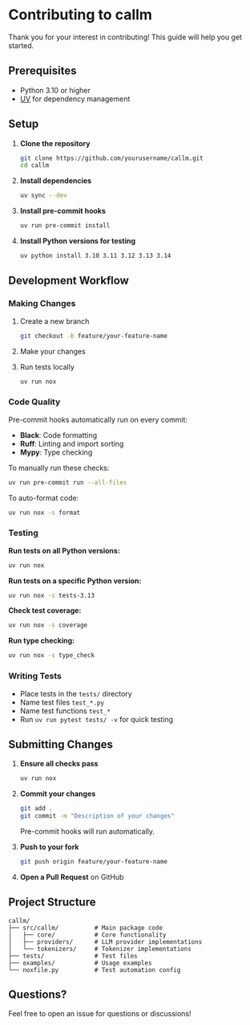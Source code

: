 # Contributing to callm

Thank you for your interest in contributing! This guide will help you get started.

## Prerequisites

- Python 3.10 or higher
- [UV](https://github.com/astral-sh/uv) for dependency management

## Setup

1. **Clone the repository**
   ```bash
   git clone https://github.com/yourusername/callm.git
   cd callm
   ```

2. **Install dependencies**
   ```bash
   uv sync --dev
   ```

3. **Install pre-commit hooks**
   ```bash
   uv run pre-commit install
   ```

4. **Install Python versions for testing**
   ```bash
   uv python install 3.10 3.11 3.12 3.13 3.14
   ```

## Development Workflow

### Making Changes

1. Create a new branch
   ```bash
   git checkout -b feature/your-feature-name
   ```

2. Make your changes

3. Run tests locally
   ```bash
   uv run nox
   ```

### Code Quality

Pre-commit hooks automatically run on every commit:
- **Black**: Code formatting
- **Ruff**: Linting and import sorting
- **Mypy**: Type checking

To manually run these checks:
```bash
uv run pre-commit run --all-files
```

To auto-format code:
```bash
uv run nox -s format
```

### Testing

**Run tests on all Python versions:**
```bash
uv run nox
```

**Run tests on a specific Python version:**
```bash
uv run nox -s tests-3.13
```

**Check test coverage:**
```bash
uv run nox -s coverage
```

**Run type checking:**
```bash
uv run nox -s type_check
```

### Writing Tests

- Place tests in the `tests/` directory
- Name test files `test_*.py`
- Name test functions `test_*`
- Run `uv run pytest tests/ -v` for quick testing

## Submitting Changes

1. **Ensure all checks pass**
   ```bash
   uv run nox
   ```

2. **Commit your changes**
   ```bash
   git add .
   git commit -m "Description of your changes"
   ```
   Pre-commit hooks will run automatically.

3. **Push to your fork**
   ```bash
   git push origin feature/your-feature-name
   ```

4. **Open a Pull Request** on GitHub

## Project Structure

```
callm/
├── src/callm/          # Main package code
│   ├── core/           # Core functionality
│   ├── providers/      # LLM provider implementations
│   └── tokenizers/     # Tokenizer implementations
├── tests/              # Test files
├── examples/           # Usage examples
└── noxfile.py          # Test automation config
```

## Questions?

Feel free to open an issue for questions or discussions!
